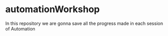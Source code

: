 # automationWorkshop
In this repository we are gonna save all the progress made in each session of Automation
